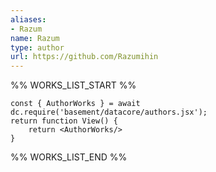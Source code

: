 ```yaml
---
aliases:
- Razum
name: Razum
type: author
url: https://github.com/Razumihin
---
```



%% WORKS_LIST_START %%

```datacorejsx
const { AuthorWorks } = await dc.require('basement/datacore/authors.jsx');
return function View() {
    return <AuthorWorks/>
}
```
%% WORKS_LIST_END %%